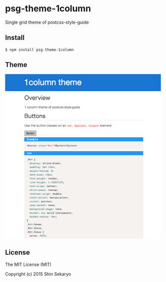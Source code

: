 # psg-theme-1column

Single grid theme of postcss-style-guide

## Install

```shell
$ npm install psg-theme-1column
```

## Theme

![Default style guide design](./style-theme.png)

## License

The MIT License (MIT)

Copyright (c) 2015 Shin Sekaryo
